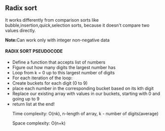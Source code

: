 <h2>Radix sort</h2>
<p>It works differently from comparison sorts like bubble,insertion,quick,selection sorts, because it doesn't compare two values directly.</p>
<p><strong>Note:</strong>Can work only with integer non-negative data</p>

<h4>RADIX SORT PSEUDOCODE</h4>
<ul>
<li>Define a function that accepts list of numbers</li>
<li>Figure out how many digits the largest number has</li>
<li>Loop from k = 0 up to this largest number of digits</li>
<li>For each iteration of the loop:</li>
<li>Create buckets for each digit (0 to 9)</li>
<li>place each number in the corresponding bucket based on its kth digit</li>
<li>Replace our existing array with values in our buckets, starting with 0 and going up to 9</li>
<li>return list at the end!</li>

<p>Time complexity: O(nk), n-length of array, k - number of digits(average)</p>
<p>Space complexity: O(n+k)</p>
